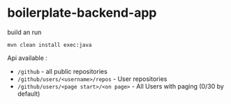 # boilerplate-backend-app

build an run
```
mvn clean install exec:java
```

Api available :
* `/github` - all public repositories
* `/github/users/<username>/repos` - User repositories
* `/github/users/<page start>/<on page>` - All Users with paging (0/30 by default) 